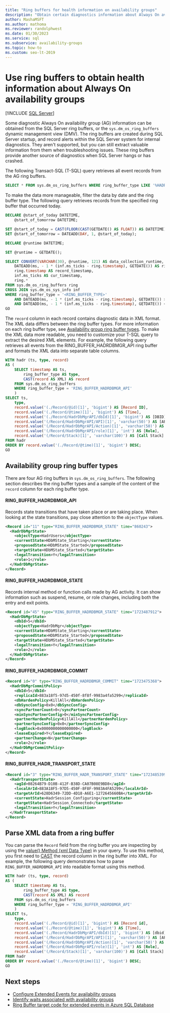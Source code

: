 ```yaml
---
title: "Ring buffers for health information on availability groups"
description: "Obtain certain diagnostics information about Always On availability groups using the SQL Server ring buffers."
author: MashaMSFT
ms.author: mathoma
ms.reviewer: randolphwest
ms.date: 01/30/2023
ms.service: sql
ms.subservice: availability-groups
ms.topic: how-to
ms.custom: seo-lt-2019
---
```

# Use ring buffers to obtain health information about Always On availability groups

[!INCLUDE [SQL Server](../../../includes/applies-to-version/sqlserver.md)]

Some diagnostic Always On availability group (AG) information can be obtained from the SQL Server ring buffers, or the `sys.dm_os_ring_buffers` dynamic management view (DMV). The ring buffers are created during SQL Server startup, and record alerts within the SQL Server system for internal diagnostics. They aren't supported, but you can still extract valuable information from them when troubleshooting issues. These ring buffers provide another source of diagnostics when SQL Server hangs or has crashed.

The following Transact-SQL (T-SQL) query retrieves all event records from the AG ring buffers.

```sql
SELECT * FROM sys.dm_os_ring_buffers WHERE ring_buffer_type LIKE '%HADR%'
```

To make the data more manageable, filter the data by date and the ring buffer type. The following query retrieves records from the specified ring buffer that occurred today.

```sql
DECLARE @start_of_today DATETIME,
    @start_of_tomorrow DATETIME;

SET @start_of_today = CAST(FLOOR(CAST(GETDATE() AS FLOAT)) AS DATETIME);
SET @start_of_tomorrow = DATEADD(DAY, 1, @start_of_today);

DECLARE @runtime DATETIME;

SET @runtime = GETDATE();

SELECT CONVERT(VARCHAR(30), @runtime, 121) AS data_collection_runtime,
    DATEADD(ms, - 1 * (inf.ms_ticks - ring.timestamp), GETDATE()) AS ring_buffer_record_time,
    ring.timestamp AS record_timestamp,
    inf.ms_ticks AS cur_timestamp,
    ring.*
FROM sys.dm_os_ring_buffers ring
CROSS JOIN sys.dm_os_sys_info inf
WHERE ring_buffer_type = '<RING_BUFFER_TYPE>'
    AND DATEADD(ms, - 1 * (inf.ms_ticks - ring.timestamp), GETDATE()) >= @start_of_today
    AND DATEADD(ms, - 1 * (inf.ms_ticks - ring.timestamp), GETDATE()) < @start_of_tomorrow;
GO
```

The `record` column in each record contains diagnostic data in XML format. The XML data differs between the ring buffer types. For more information on each ring buffer type, see [Availability group ring buffer types](#BKMK_RingBufferTypes). To make the XML data more readable, you need to customize your T-SQL query to extract the desired XML elements. For example, the following query retrieves all events from the RING_BUFFER_HADRDBMGR_API ring buffer and formats the XML data into separate table columns.

```sql
WITH hadr (ts, type, record)
AS (
    SELECT timestamp AS ts,
        ring_buffer_type AS type,
        CAST(record AS XML) AS record
    FROM sys.dm_os_ring_buffers
    WHERE ring_buffer_type = 'RING_BUFFER_HADRDBMGR_API'
    )
SELECT ts,
    type,
    record.value('(./Record/@id)[1]', 'bigint') AS [Record ID],
    record.value('(./Record/@time)[1]', 'bigint') AS [Time],
    record.value('(./Record/HadrDbMgrAPI/dbId)[1]', 'bigint') AS [DBID],
    record.value('(/Record/HadrDbMgrAPI/API)[1]', 'varchar(50)') AS [API],
    record.value('(/Record/HadrDbMgrAPI/Action)[1]', 'varchar(50)') AS [Action],
    record.value('(/Record/HadrDbMgrAPI/role)[1]', 'int') AS [Role],
    record.value('(/Record/Stack)[1]', 'varchar(100)') AS [Call Stack]
FROM hadr
ORDER BY record.value('(./Record/@time)[1]', 'bigint') DESC;
GO
```

## <a id="BKMK_RingBufferTypes"></a> Availability group ring buffer types

There are four AG ring buffers in `sys.dm_os_ring_buffers`. The following section describes the ring buffer types and a sample of the content of the `record` column for each ring buffer type.

#### RING_BUFFER_HADRDBMGR_API

Records state transitions that have taken place or are taking place. When looking at the state transitions, pay close attention to the `objectType` values.

```xml
<Record id="11" type="RING_BUFFER_HADRDBMGR_STATE" time="860243">
  <HadrDbMgrState>
    <objectType>HadrUsers</objectType>
    <currentState>HDbMState_Starting</currentState>
    <proposedState>HDbMState_Started</proposedState>
    <targetState>HDbMState_Started</targetState>
    <legalTransition>Y</legalTransition>
    <role>1</role>
  </HadrDbMgrState>
</Record>
```

#### RING_BUFFER_HADRDBMGR_STATE

Records internal method or function calls made by AG activity. It can show information such as suspend, resume, or role changes, including both the entry and exit points.

```xml
<Record id="45" type="RING_BUFFER_HADRDBMGR_STATE" time="1723487912">
  <HadrDbMgrState>
    <dbId>5</dbId>
    <objectType>HadrDbMgr</objectType>
    <currentState>HDbMState_Starting</currentState>
    <proposedState>HDbMState_Started</proposedState>
    <targetState>HDbMState_Started</targetState>
    <legalTransition>Y</legalTransition>
    <role>2</role>
  </HadrDbMgrState>
</Record>
```

#### RING_BUFFER_HADRDBMGR_COMMIT

```xml
<Record id="0" type="RING_BUFFER_HADRDBMGR_COMMIT" time="1723475368">
  <HadrDbMgrCommitPolicy>
    <dbId>5</dbId>
    <replicaId>883a18f5-97d5-450f-8f8f-9983a4fa5299</replicaId>
    <dbHardenPolicy>KillAll</dbHardenPolicy>
    <dbSyncConfig>0x0</dbSyncConfig>
    <syncPartnerCount>0</syncPartnerCount>
    <minSyncPartnerConfig>0</minSyncPartnerConfig>
    <partnerHardenPolicy>KillAll</partnerHardenPolicy>
    <partnerSyncConfig>0x0</partnerSyncConfig>
    <logBlock>0x0000000000000000</logBlock>
    <leaseExpired>Y</leaseExpired>
    <partnerChange>N</partnerChange>
    <role>2</role>
  </HadrDbMgrCommitPolicy>
</Record>
```

#### RING_BUFFER_HADR_TRANSPORT_STATE

```xml
<Record id="3" type="RING_BUFFER_HADR_TRANSPORT_STATE" time="1723485399">
  <HadrTransportState>
    <agId>08264B79-D10B-412F-B38D-CA07B08E9BD8</agId>
    <localArId>883A18F5-97D5-450F-8F8F-9983A4FA5299</localArId>
    <targetArId>628D6349-72DD-4D18-A6E1-1272645660BA</targetArId>
    <currentState>HadrSession_Configuring</currentState>
    <targetState>HadrSession_Connected</targetState>
    <legalTransition>Y</legalTransition>
  </HadrTransportState>
</Record>
```

## Parse XML data from a ring buffer

You can parse the `Record` field from the ring buffer you are inspecting by using the [value() Method (xml Data Type)](../../../t-sql/xml/value-method-xml-data-type.md) in your query. To use this method, you first need to [CAST](../../../t-sql/functions/cast-and-convert-transact-sql.md) the record column in the ring buffer into XML. For example, the following query demonstrates how to parse `RING_BUFFER_HADRDBMGR_API` into readable format using this method.

```sql
WITH hadr (ts, type, record)
AS (
    SELECT timestamp AS ts,
        ring_buffer_type AS type,
        CAST(record AS XML) AS record
    FROM sys.dm_os_ring_buffers
    WHERE ring_buffer_type = 'RING_BUFFER_HADRDBMGR_API'
    )
SELECT ts,
    type,
    record.value('(./Record/@id)[1]', 'bigint') AS [Record id],
    record.value('(./Record/@time)[1]', 'bigint') AS [Time],
    record.value('(./Record/HadrDbMgrAPI/dbId)[1]', 'bigint') AS [dbid],
    record.value('(/Record/HadrDbMgrAPI/API)[1]', 'varchar(50)') AS [API],
    record.value('(/Record/HadrDbMgrAPI/Action)[1]', 'varchar(50)') AS [Action],
    record.value('(/Record/HadrDbMgrAPI/role)[1]', 'int') AS [Role],
    record.value('(/Record/Stack)[1]', 'varchar(100)') AS [Call Stack]
FROM hadr
ORDER BY record.value('(./Record/@time)[1]', 'bigint') DESC;
GO
```

## Next steps

- [Configure Extended Events for availability groups](always-on-extended-events.md)
- [Identify waits associated with availability groups](always-on-wait-types.md)
- [Ring Buffer target code for extended events in Azure SQL Database](/azure/azure-sql/database/xevent-code-ring-buffer)
